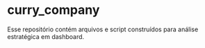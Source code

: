 # curry_company
Esse repositório contém arquivos e script construídos para análise estratégica em dashboard.

